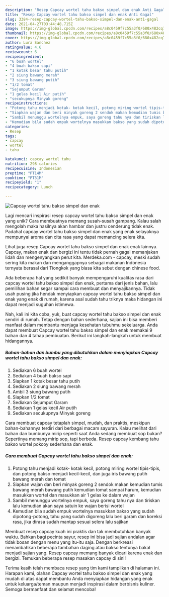 ```yaml
---
description: "Resep Capcay wortel tahu bakso simpel dan enak Anti Gagal"
title: "Resep Capcay wortel tahu bakso simpel dan enak Anti Gagal"
slug: 3384-resep-capcay-wortel-tahu-bakso-simpel-dan-enak-anti-gagal
date: 2021-04-27T03:44:48.715Z
image: https://img-global.cpcdn.com/recipes/a8c0459f7c55a3f0/680x482cq70/capcay-wortel-tahu-bakso-simpel-dan-enak-foto-resep-utama.jpg
thumbnail: https://img-global.cpcdn.com/recipes/a8c0459f7c55a3f0/680x482cq70/capcay-wortel-tahu-bakso-simpel-dan-enak-foto-resep-utama.jpg
cover: https://img-global.cpcdn.com/recipes/a8c0459f7c55a3f0/680x482cq70/capcay-wortel-tahu-bakso-simpel-dan-enak-foto-resep-utama.jpg
author: Lura Sanchez
ratingvalue: 4.6
reviewcount: 6
recipeingredient:
- "6 buah wortel"
- "4 buah bakso sapi"
- "1 kotak besar tahu putih"
- "2 siung bawang merah"
- "3 siung bawang putih"
- "1/2 tomat"
- "Sejumput Garam"
- "1 gelas kecil Air putih"
- "secukupnya Minyak goreng"
recipeinstructions:
- "Potong tahu menjadi kotak- kotak kecil, potong miring wortel tipis-tipis, dan potong bakso menjadi kecil-kecil, dan juga iris bawang putih bawang merah dan tomat"
- "Siapkan wajan dan beri minyak goreng 2 sendok makan kemudian tumis bawang merah bawang putih kemudian tomat sampai harum, kemudian masukkan wortel dan masukkan air 1 gelas ke dalam wajan"
- "Sambil menunggu wortelnya empuk, saya goreng tahu nya dan tiriskan lalu kemudian akan saya satuin ke wajan berisi wortel"
- "Kemudian bila sudah empuk wortelnya masukkan bakso yang sudah dipotong-potong, tahu yang sudah digoreng lalu beri garam dan koreksi rasa, jika dirasa sudah mantap sesuai selera lalu sajikan"
categories:
- Resep
tags:
- capcay
- wortel
- tahu

katakunci: capcay wortel tahu 
nutrition: 298 calories
recipecuisine: Indonesian
preptime: "PT14M"
cooktime: "PT31M"
recipeyield: "1"
recipecategory: Lunch

---
```



![Capcay wortel tahu bakso simpel dan enak](https://img-global.cpcdn.com/recipes/a8c0459f7c55a3f0/680x482cq70/capcay-wortel-tahu-bakso-simpel-dan-enak-foto-resep-utama.jpg)

Lagi mencari inspirasi resep capcay wortel tahu bakso simpel dan enak yang unik? Cara membuatnya memang susah-susah gampang. Kalau salah mengolah maka hasilnya akan hambar dan justru cenderung tidak enak. Padahal capcay wortel tahu bakso simpel dan enak yang enak selayaknya mempunyai aroma dan cita rasa yang dapat memancing selera kita.

Lihat juga resep Capcay wortel tahu bakso simpel dan enak enak lainnya. Capcay, makan enak dan bergizi ini tentu tidak pernah gagal memanjakan lidah dan mengenyangkan perut kita. Merdeka.com - capcay, meski sudah sering kita makan dan menganggapnya sebagai makanan Indonesia ternyata berasal dari Tiongkok yang biasa kita sebut dengan chinese food.

Ada beberapa hal yang sedikit banyak mempengaruhi kualitas rasa dari capcay wortel tahu bakso simpel dan enak, pertama dari jenis bahan, lalu pemilihan bahan segar sampai cara membuat dan menyajikannya. Tidak usah pusing jika hendak menyiapkan capcay wortel tahu bakso simpel dan enak yang enak di rumah, karena asal sudah tahu triknya maka hidangan ini dapat menjadi suguhan istimewa.


Nah, kali ini kita coba, yuk, buat capcay wortel tahu bakso simpel dan enak sendiri di rumah. Tetap dengan bahan sederhana, sajian ini bisa memberi manfaat dalam membantu menjaga kesehatan tubuhmu sekeluarga. Anda dapat membuat Capcay wortel tahu bakso simpel dan enak memakai 9 bahan dan 4 tahap pembuatan. Berikut ini langkah-langkah untuk membuat hidangannya.

<!--inarticleads1-->

##### Bahan-bahan dan bumbu yang dibutuhkan dalam menyiapkan Capcay wortel tahu bakso simpel dan enak:

1. Sediakan 6 buah wortel
1. Sediakan 4 buah bakso sapi
1. Siapkan 1 kotak besar tahu putih
1. Sediakan 2 siung bawang merah
1. Ambil 3 siung bawang putih
1. Siapkan 1/2 tomat
1. Sediakan Sejumput Garam
1. Sediakan 1 gelas kecil Air putih
1. Sediakan secukupnya Minyak goreng


Cara membuat capcay tetaplah simpel, mudah, dan praktis, meskipun bahan-bahannya terdiri dari berbagai macam sayuran. Kalau melihat dari bahan dan bumbunya mirip seperti saat Anda sedang membuat sop bukan? Sepertinya memang mirip sop, tapi berbeda. Resep capcay kembang tahu bakso wortel pokcoy sederhana dan enak. 

<!--inarticleads2-->

##### Cara membuat Capcay wortel tahu bakso simpel dan enak:

1. Potong tahu menjadi kotak- kotak kecil, potong miring wortel tipis-tipis, dan potong bakso menjadi kecil-kecil, dan juga iris bawang putih bawang merah dan tomat
1. Siapkan wajan dan beri minyak goreng 2 sendok makan kemudian tumis bawang merah bawang putih kemudian tomat sampai harum, kemudian masukkan wortel dan masukkan air 1 gelas ke dalam wajan
1. Sambil menunggu wortelnya empuk, saya goreng tahu nya dan tiriskan lalu kemudian akan saya satuin ke wajan berisi wortel
1. Kemudian bila sudah empuk wortelnya masukkan bakso yang sudah dipotong-potong, tahu yang sudah digoreng lalu beri garam dan koreksi rasa, jika dirasa sudah mantap sesuai selera lalu sajikan


Membuat resep capcay kuah ini praktis dan tak membutuhkan banyak waktu. Bahkan bagi pecinta sayur, resep ini bisa jadi sajian andalan agar tidak bosan dengan menu yang itu-itu saja. Dengan berkreasi menambahkan beberapa tambahan daging atau bakso tentunya bakal menjadi sajian yang. Resep capcay memang banyak dicari karena enak dan bergizi. Temukan beberapa resep masakan capcay di sini! 

Terima kasih telah membaca resep yang tim kami tampilkan di halaman ini. Harapan kami, olahan Capcay wortel tahu bakso simpel dan enak yang mudah di atas dapat membantu Anda menyiapkan hidangan yang enak untuk keluarga/teman maupun menjadi inspirasi dalam berbisnis kuliner. Semoga bermanfaat dan selamat mencoba!
